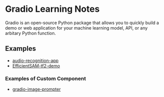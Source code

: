 # Gradio Learning Notes

Gradio is an open-source Python package that allows you to quickly build a demo or web application for your machine learning model, API, or any arbitary Python function.

## Examples

- [audio-recognition-app ](https://github.com/kaka-lin/audio-recognition-app)
- [ EfficientSAM-tf2-demo](https://github.com/kaka-lin/EfficientSAM-tf2-demo/?tab=readme-ov-file#4-webui-that-make-with-gradio)

### Examples of Custom Component

- [gradio-image-prompter](https://github.com/kaka-lin/gradio-image-prompter)
